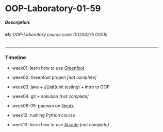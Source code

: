 # OOP-Laboratory-01-59

##### Description:
###### My OOP-Laboratory course code (01204215 01/59)

___

### Timeline
* week01: learn how to use [Greenfoot](https://greenfoot.org)

* week02: Greenfoot project _[not complete]_

* week03: java + [JUnit](https://www.junit.org)(unit testing) + intro to OOP

* week04: git + sokuban _[not complete]_

* week06-09: pacman on [libgdx](https://libgdx.badlogicgames.com)

* week12: rushing Python course

* week13: learn how to use [Arcade](https://pypi.org/project/arcade) _[not complete]_
